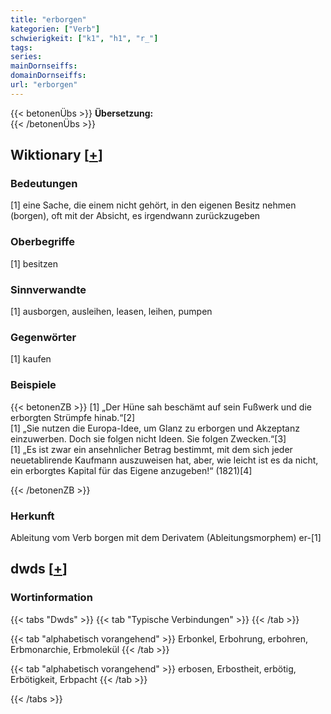 ```yaml
---
title: "erborgen"
kategorien: ["Verb"]
schwierigkeit: ["k1", "h1", "r_"]
tags:
series:
mainDornseiffs:
domainDornseiffs:
url: "erborgen"
---
```


{{< betonenÜbs >}}
**Übersetzung:**  
{{< /betonenÜbs >}}

## Wiktionary [[+](https://de.wiktionary.org/wiki/erborgen)]

### Bedeutungen
[1] eine Sache, die einem nicht gehört, in den eigenen Besitz nehmen (borgen), oft mit der Absicht, es irgendwann zurückzugeben  

### Oberbegriffe
[1] besitzen  

### Sinnverwandte
[1] ausborgen, ausleihen, leasen, leihen, pumpen  

### Gegenwörter
[1] kaufen  

### Beispiele
{{< betonenZB >}}
[1] „Der Hüne sah beschämt auf sein Fußwerk und die erborgten Strümpfe hinab.“[2]  
[1] „Sie nutzen die Europa-Idee, um Glanz zu erborgen und Akzeptanz einzuwerben. Doch sie folgen nicht Ideen. Sie folgen Zwecken.“[3]  
[1] „Es ist zwar ein ansehnlicher Betrag bestimmt, mit dem sich jeder neuetablirende Kaufmann auszuweisen hat, aber, wie leicht ist es da nicht, ein erborgtes Kapital für das Eigene anzugeben!“ (1821)[4]  

{{< /betonenZB >}}
### Herkunft
Ableitung vom Verb borgen mit dem Derivatem (Ableitungsmorphem) er-[1]  



## dwds [[+](https://www.dwds.de/wb/erborgen)]

### Wortinformation
{{< tabs "Dwds" >}}
{{< tab "Typische Verbindungen" >}}
{{< /tab >}}

{{< tab "alphabetisch vorangehend" >}}
Erbonkel, Erbohrung, erbohren, Erbmonarchie, Erbmolekül
{{< /tab >}}

{{< tab "alphabetisch vorangehend" >}}
erbosen, Erbostheit, erbötig, Erbötigkeit, Erbpacht
{{< /tab >}}

{{< /tabs >}}

